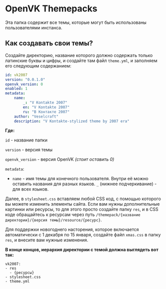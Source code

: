 # OpenVK Themepacks

Эта папка содержит все темы, которые могут быть использованы пользователями инстанса.

## Как создавать свои темы?

Создайте директорию, название которого должно содержать только латинские буквы и цифры, и создайте там файл `theme.yml`, и заполняем его следующим содержанием:

```yaml
id: vk2007
version: "0.0.1.0"
openvk_version: 0
enabled: 1
metadata:
    name:
        _: "V Kontakte 2007"
        en: "V Kontakte 2007"
        ru: "В Контакте 2007"
    author: "Veselcraft"
    description: "V Kontakte-stylized theme by 2007 era"
```

**Где:** 

`id` - название папки

`version` - версия темы

`openvk_version` - версия OpenVK *(стоит оставить 0)*

`metadata`:

* `name` - имя темы для конечного пользователя. Внутри её можно оставить названия для разных языков. `_` (нижнее подчеркивание) - для всех языков.

Далее, в `stylesheet.css` вставляем любой CSS код, с помощью которого вы можете изменить элементы сайта. Если вам нужны дополнительные картинки или ресурсы, то для этого просто создайте папку `res`, и в CSS коде обращайтесь к ресурсам через путь `/themepack/{название директории}/{версия темы}/resource/{ресурс}`.

Для поддержки новогоднего насторения, которое включается автоматически с 1 декабря по 15 января, создайте файл `xmas.css` в папку `res`, и внесите вам нужные изменения.

**В конце концов, иерархия директории с темой должна выглядеть вот так:**

```
vk2007:
- res
  - {ресурсы}
- stylesheet.css
- theme.yml
```
